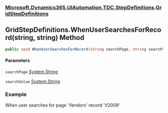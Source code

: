 ### [Microsoft.Dynamics365.UIAutomation.TDC.StepDefinitions](Microsoft.Dynamics365.UIAutomation.TDC.StepDefinitions.md 'Microsoft.Dynamics365.UIAutomation.TDC.StepDefinitions').[GridStepDefinitions](GridStepDefinitions.md 'Microsoft.Dynamics365.UIAutomation.TDC.StepDefinitions.GridStepDefinitions')

## GridStepDefinitions.WhenUserSearchesForRecord(string, string) Method

```csharp
public void WhenUserSearchesForRecord(string searchPage, string searchValue);
```
#### Parameters

<a name='Microsoft.Dynamics365.UIAutomation.TDC.StepDefinitions.GridStepDefinitions.WhenUserSearchesForRecord(string,string).searchPage'></a>

`searchPage` [System.String](https://docs.microsoft.com/en-us/dotnet/api/System.String 'System.String')

<a name='Microsoft.Dynamics365.UIAutomation.TDC.StepDefinitions.GridStepDefinitions.WhenUserSearchesForRecord(string,string).searchValue'></a>

`searchValue` [System.String](https://docs.microsoft.com/en-us/dotnet/api/System.String 'System.String')

### Example
When user searches for page 'Vendors' record 'V2009'